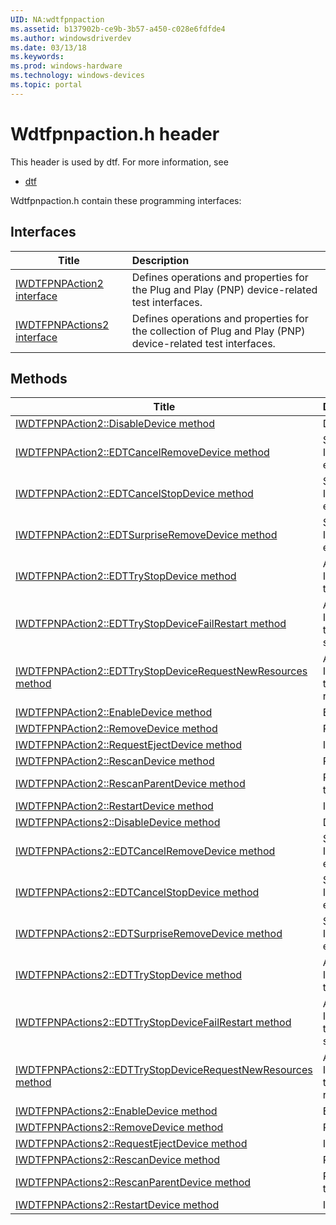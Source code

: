 ```yaml
---
UID: NA:wdtfpnpaction
ms.assetid: b137902b-ce9b-3b57-a450-c028e6fdfde4
ms.author: windowsdriverdev
ms.date: 03/13/18
ms.keywords: 
ms.prod: windows-hardware
ms.technology: windows-devices
ms.topic: portal
---
```


# Wdtfpnpaction.h header



This header is used by dtf. For more information, see
- [dtf](../_dtf/index.md)

Wdtfpnpaction.h contain these programming interfaces:


## Interfaces

| Title   | Description   |
| ---- |:---- |
| [IWDTFPNPAction2 interface](nn-wdtfpnpaction-iwdtfpnpaction2.md) | Defines operations and properties for the Plug and Play (PNP) device-related test interfaces. |
| [IWDTFPNPActions2 interface](nn-wdtfpnpaction-iwdtfpnpactions2.md) | Defines operations and properties for the collection of Plug and Play (PNP) device-related test interfaces. |

## Methods

| Title   | Description   |
| ---- |:---- |
| [IWDTFPNPAction2::DisableDevice method](nf-wdtfpnpaction-iwdtfpnpaction2-disabledevice.md) | Disables the target device. |
| [IWDTFPNPAction2::EDTCancelRemoveDevice method](nf-wdtfpnpaction-iwdtfpnpaction2-edtcancelremovedevice.md) | Sends an IRP_MN_CANCEL_REMOVE_DEVICE event to the target device. |
| [IWDTFPNPAction2::EDTCancelStopDevice method](nf-wdtfpnpaction-iwdtfpnpaction2-edtcancelstopdevice.md) | Sends an IRP_MN_CANCEL_STOP_DEVICE event to the target device. |
| [IWDTFPNPAction2::EDTSurpriseRemoveDevice method](nf-wdtfpnpaction-iwdtfpnpaction2-edtsurpriseremovedevice.md) | Sends an IRP_MN_SURPRISE_REMOVAL event to the target device. |
| [IWDTFPNPAction2::EDTTryStopDevice method](nf-wdtfpnpaction-iwdtfpnpaction2-edttrystopdevice.md) | Attempts to send an IRP_MN_STOP_DEVICE event to the target device. |
| [IWDTFPNPAction2::EDTTryStopDeviceFailRestart method](nf-wdtfpnpaction-iwdtfpnpaction2-edttrystopdevicefailrestart.md) | Attempts to send an IRP_MN_STOP_DEVICE event to the target device and then fail the subsequent device restart. |
| [IWDTFPNPAction2::EDTTryStopDeviceRequestNewResources method](nf-wdtfpnpaction-iwdtfpnpaction2-edttrystopdevicerequestnewresources.md) | Attempts to send an IRP_MN_STOP_DEVICE event to the target device and assign new resources to the target device. |
| [IWDTFPNPAction2::EnableDevice method](nf-wdtfpnpaction-iwdtfpnpaction2-enabledevice.md) | Enables the target device. |
| [IWDTFPNPAction2::RemoveDevice method](nf-wdtfpnpaction-iwdtfpnpaction2-removedevice.md) | Removes the device. |
| [IWDTFPNPAction2::RequestEjectDevice method](nf-wdtfpnpaction-iwdtfpnpaction2-requestejectdevice.md) | Initiates a device eject. |
| [IWDTFPNPAction2::RescanDevice method](nf-wdtfpnpaction-iwdtfpnpaction2-rescandevice.md) | Rescans the target device. |
| [IWDTFPNPAction2::RescanParentDevice method](nf-wdtfpnpaction-iwdtfpnpaction2-rescanparentdevice.md) | Rescans and re-enumerates the target device's parent device. |
| [IWDTFPNPAction2::RestartDevice method](nf-wdtfpnpaction-iwdtfpnpaction2-restartdevice.md) | Initiates a device restart. |
| [IWDTFPNPActions2::DisableDevice method](nf-wdtfpnpaction-iwdtfpnpactions2-disabledevice.md) | Disables the target device. |
| [IWDTFPNPActions2::EDTCancelRemoveDevice method](nf-wdtfpnpaction-iwdtfpnpactions2-edtcancelremovedevice.md) | Sends an IRP_MN_CANCEL_REMOVE_DEVICE event to the target device. |
| [IWDTFPNPActions2::EDTCancelStopDevice method](nf-wdtfpnpaction-iwdtfpnpactions2-edtcancelstopdevice.md) | Sends an IRP_MN_CANCEL_STOP_DEVICE event to the target device. |
| [IWDTFPNPActions2::EDTSurpriseRemoveDevice method](nf-wdtfpnpaction-iwdtfpnpactions2-edtsurpriseremovedevice.md) | Sends an IRP_MN_SURPRISE_REMOVAL event to the target device. |
| [IWDTFPNPActions2::EDTTryStopDevice method](nf-wdtfpnpaction-iwdtfpnpactions2-edttrystopdevice.md) | Attempts to send an IRP_MN_STOP_DEVICE event to the target device. |
| [IWDTFPNPActions2::EDTTryStopDeviceFailRestart method](nf-wdtfpnpaction-iwdtfpnpactions2-edttrystopdevicefailrestart.md) | Attempts to send an IRP_MN_STOP_DEVICE event to the target device and then fail the subsequent device restart. |
| [IWDTFPNPActions2::EDTTryStopDeviceRequestNewResources method](nf-wdtfpnpaction-iwdtfpnpactions2-edttrystopdevicerequestnewresources.md) | Attempts to send an IRP_MN_STOP_DEVICE event to the target device and assign new resources to the target device. |
| [IWDTFPNPActions2::EnableDevice method](nf-wdtfpnpaction-iwdtfpnpactions2-enabledevice.md) | Enables the target device. |
| [IWDTFPNPActions2::RemoveDevice method](nf-wdtfpnpaction-iwdtfpnpactions2-removedevice.md) | Removes the device. |
| [IWDTFPNPActions2::RequestEjectDevice method](nf-wdtfpnpaction-iwdtfpnpactions2-requestejectdevice.md) | Initiates a device eject. |
| [IWDTFPNPActions2::RescanDevice method](nf-wdtfpnpaction-iwdtfpnpactions2-rescandevice.md) | Rescans the target device. |
| [IWDTFPNPActions2::RescanParentDevice method](nf-wdtfpnpaction-iwdtfpnpactions2-rescanparentdevice.md) | Rescans and re-enumerates the target device's parent device. |
| [IWDTFPNPActions2::RestartDevice method](nf-wdtfpnpaction-iwdtfpnpactions2-restartdevice.md) | Initiates a device restart. |
